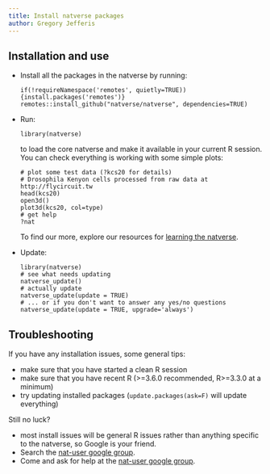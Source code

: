 ```yaml
---
title: Install natverse packages
author: Gregory Jefferis
---
```


## Installation and use

* Install all the packages in the natverse by running:
  ```
  if(!requireNamespace('remotes', quietly=TRUE)) {install.packages('remotes')}
  remotes::install_github("natverse/natverse", dependencies=TRUE)
  ```
* Run:
  ```
  library(natverse)
  ```
  to load the core natverse and make it available in your current R session.
  You can check everything is working with some simple plots:
  
  ```
  # plot some test data (?kcs20 for details)
  # Drosophila Kenyon cells processed from raw data at http://flycircuit.tw
  head(kcs20)
  open3d()
  plot3d(kcs20, col=type)
  # get help
  ?nat
  ```
  To find our more, explore our resources for [learning the natverse](learn/).
  
* Update:
  ```
  library(natverse)
  # see what needs updating
  natverse_update()
  # actually update
  natverse_update(update = TRUE)
  # ... or if you don't want to answer any yes/no questions
  natverse_update(update = TRUE, upgrade='always')
  ```


## Troubleshooting

If you have any installation issues, some general tips:

* make sure that you have started a clean R session
* make sure that you have recent R (>=3.6.0 recommended, R>=3.3.0 at a minimum)
* try updating installed packages (`update.packages(ask=F)` will update everything)

Still no luck?

* most install issues will be general R issues rather than anything
  specific to the natverse, so Google is your friend.
* Search the [nat-user google group](https://groups.google.com/forum/#!forum/nat-user).
* Come and ask for help at the [nat-user google group](https://groups.google.com/forum/#!forum/nat-user).
